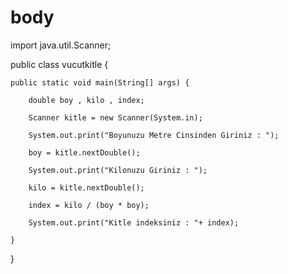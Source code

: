 # body
import java.util.Scanner;

public class vucutkitle {

    public static void main(String[] args) {

        double boy , kilo , index;

        Scanner kitle = new Scanner(System.in);

        System.out.print("Boyunuzu Metre Cinsinden Giriniz : ");

        boy = kitle.nextDouble();

        System.out.print("Kilonuzu Giriniz : ");

        kilo = kitle.nextDouble();

        index = kilo / (boy * boy);

        System.out.print("Kitle indeksiniz : "+ index);
        
    }
    
}
